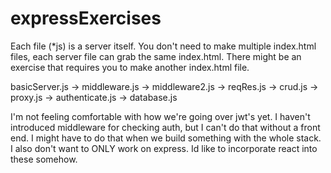 # expressExercises

Each file (*js) is a server itself. You don't need to make multiple index.html files, each server file can grab the same index.html.
There might be an exercise that requires you to make another index.html file.

basicServer.js -> middleware.js -> middleware2.js -> reqRes.js -> crud.js -> proxy.js -> authenticate.js -> database.js


I'm not feeling comfortable with how we're going over jwt's yet. I haven't introduced middleware for checking auth, but
I can't do that without a front end. I might have to do that when we build something with the whole stack. I also don't want
to ONLY work on express. Id like to incorporate react into these somehow. 
